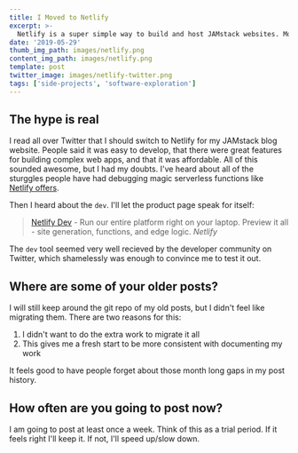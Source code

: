 ```yaml
---
title: I Moved to Netlify
excerpt: >-
  Netlify is a super simple way to build and host JAMstack websites. Moving my site over was about a two hour project and was a breeze. TLDR; switch to Netlify. 
date: '2019-05-29'
thumb_img_path: images/netlify.png
content_img_path: images/netlify.png
template: post
twitter_image: images/netlify-twitter.png
tags: ['side-projects', 'software-exploration']
---
```


## The hype is real
I read all over Twitter that I should switch to Netlify for my JAMstack blog website. People said it was easy to develop, that there were great features for building complex web apps, and that it was affordable. All of this sounded awesome, but I had my doubts. I've heard about all of the sturggles people have had debugging magic serverless functions like [Netlify offers](https://www.netlify.com/docs/functions/). 

Then I heard about the `dev`. I'll let the product page speak for itself:

> [Netlify Dev](https://www.netlify.com/products/dev/) - Run our entire platform right on your laptop. Preview it all - site generation, functions, and edge logic. <cite>Netlify</cite>

The `dev` tool seemed very well recieved by the developer community on Twitter, which shamelessly was enough to convince me to test it out. 

## Where are some of your older posts?
I will still keep around the git repo of my old posts, but I didn't feel like migrating them. There are two reasons for this:
1. I didn't want to do the extra work to migrate it all
2. This gives me a fresh start to be more consistent with documenting my work

It feels good to have people forget about those month long gaps in my post history.

## How often are you going to post now?
I am going to post at least once a week. Think of this as a trial period. If it feels right I'll keep it. If not, I'll speed up/slow down.